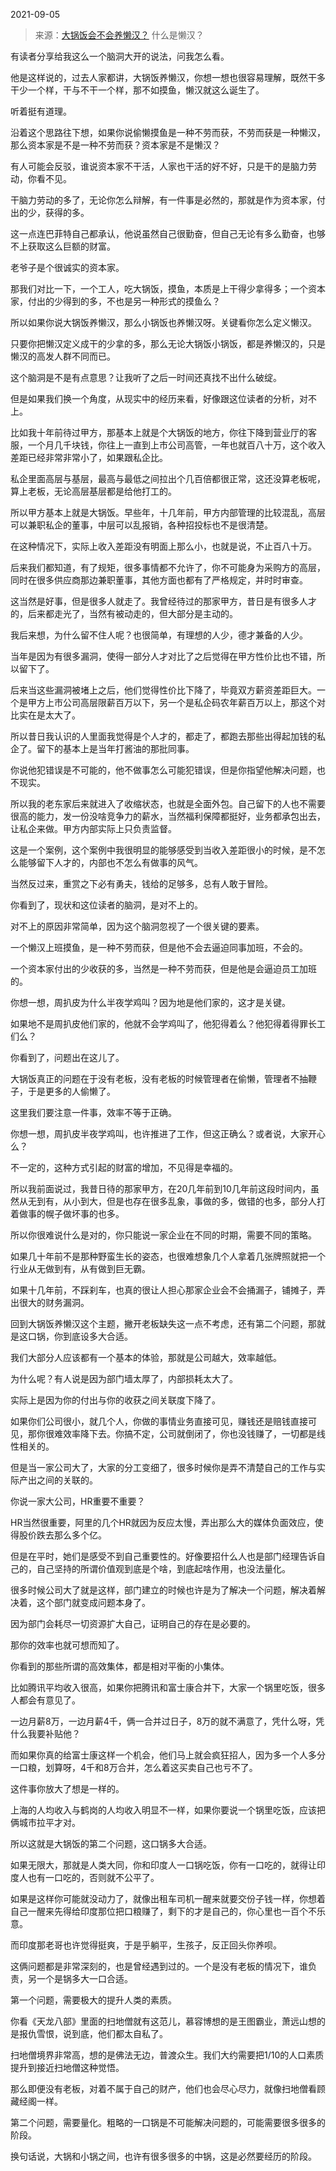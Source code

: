 2021-09-05

> 来源：[大锅饭会不会养懒汉？](http://mp.weixin.qq.com/s?__biz=MzU0MjYwNDU2Mw==&mid=2247500852&idx=1&sn=24736650feaf72cefee94e38224ae84f&chksm=fb1aa848cc6d215ee8adeeeb8e38dd87ac953b9c6331be28deeaaa46c6296e6f9cde80ebb490&scene=27#wechat_redirect)
> 什么是懒汉？

有读者分享给我这么一个脑洞大开的说法，问我怎么看。  

  

他是这样说的，过去人家都讲，大锅饭养懒汉，你想一想也很容易理解，既然干多干少一个样，干与不干一个样，那不如摸鱼，懒汉就这么诞生了。

  

听着挺有道理。

  

沿着这个思路往下想，如果你说偷懒摸鱼是一种不劳而获，不劳而获是一种懒汉，那么资本家是不是一种不劳而获？资本家是不是懒汉？  

  

有人可能会反驳，谁说资本家不干活，人家也干活的好不好，只是干的是脑力劳动，你看不见。  

  

干脑力劳动的多了，无论你怎么辩解，有一件事是必然的，那就是作为资本家，付出的少，获得的多。  

  

这一点连巴菲特自己都承认，他说虽然自己很勤奋，但自己无论有多么勤奋，也够不上获取这么巨额的财富。

  

老爷子是个很诚实的资本家。  

  

那我们对比一下，一个工人，吃大锅饭，摸鱼，本质是上干得少拿得多；一个资本家，付出的少得到的多，不也是另一种形式的摸鱼么？  

  

所以如果你说大锅饭养懒汉，那么小锅饭也养懒汉呀。关键看你怎么定义懒汉。  

  

只要你把懒汉定义成干的少拿的多，那么无论大锅饭小锅饭，都是养懒汉的，只是懒汉的高发人群不同而已。  

  

这个脑洞是不是有点意思？让我听了之后一时间还真找不出什么破绽。  

  

但是如果我们换一个角度，从现实中的经历来看，好像跟这位读者的分析，对不上。  

  

比如我十年前待过甲方，那基本上就是个大锅饭的地方，你往下降到营业厅的客服，一个月几千块钱，你往上一直到上市公司高管，一年也就百八十万，这个收入差距已经非常非常小了，如果跟私企比。  

  

私企里面高层与基层，最高与最低之间拉出个几百倍都很正常，这还没算老板呢，算上老板，无论高层基层都是给他打工的。

  

所以甲方基本上就是大锅饭。早些年，十几年前，甲方内部管理的比较混乱，高层可以兼职私企的董事，中层可以乱报销，各种招投标也不是很清楚。

  

在这种情况下，实际上收入差距没有明面上那么小，也就是说，不止百八十万。

  

后来我们都知道，有了规矩，很多事情都不允许了，你不可能身为采购方的高层，同时在很多供应商那边兼职董事，其他方面也都有了严格规定，并时时审查。

  

这当然是好事，但是很多人就走了。我曾经待过的那家甲方，昔日是有很多人才的，后来都走光了，当然有被动走的，但大部分是主动的。

  

我后来想，为什么留不住人呢？也很简单，有理想的人少，德才兼备的人少。

  

当年是因为有很多漏洞，使得一部分人才对比了之后觉得在甲方性价比也不错，所以留下了。

  

后来当这些漏洞被堵上之后，他们觉得性价比下降了，毕竟双方薪资差距巨大。一个是甲方上市公司高层限薪百万以下，另一个是私企码农年薪百万以上，那这个对比实在是太大了。

  

所以昔日我认识的人里面我觉得是个人才的，都走了，都跑去那些出得起加钱的私企了。留下的基本上是当年打酱油的那批同事。

  

你说他犯错误是不可能的，他不做事怎么可能犯错误，但是你指望他解决问题，也不现实。

  

所以我的老东家后来就进入了收缩状态，也就是全面外包。自己留下的人也不需要很高的能力，发一份没啥竞争力的薪水，当然福利保障都挺好，业务都承包出去，让私企来做。甲方内部实际上只负责监督。

  

这是一个案例，这个案例中我很明显的能够感受到当收入差距很小的时候，是不怎么能够留下人才的，内部也不怎么有做事的风气。  

  

当然反过来，重赏之下必有勇夫，钱给的足够多，总有人敢于冒险。  

  

你看到了，现状和这位读者的脑洞，是对不上的。

  

对不上的原因非常简单，因为这个脑洞忽视了一个很关键的要素。

  

一个懒汉上班摸鱼，是一种不劳而获，但是他不会去逼迫同事加班，不会的。

  

一个资本家付出的少收获的多，当然是一种不劳而获，但是他是会逼迫员工加班的。

  

你想一想，周扒皮为什么半夜学鸡叫？因为地是他们家的，这才是关键。

  

如果地不是周扒皮他们家的，他就不会学鸡叫了，他犯得着么？他犯得着得罪长工们么？

  

你看到了，问题出在这儿了。

  

大锅饭真正的问题在于没有老板，没有老板的时候管理者在偷懒，管理者不抽鞭子，于是更多的人偷懒了。

  

这里我们要注意一件事，效率不等于正确。  

  

你想一想，周扒皮半夜学鸡叫，也许推进了工作，但这正确么？或者说，大家开心么？

  

不一定的，这种方式引起的财富的增加，不见得是幸福的。  

  

所以我前面说过，我昔日待的那家甲方，在20几年前到10几年前这段时间内，虽然从无到有，从小到大，但是也存在很多乱象，事做的多，做错的也多，部分人打着做事的幌子做坏事的也多。

  

所以你很难说什么是对的，你只能说一家企业在不同的时期，需要不同的策略。

  

如果几十年前不是那种野蛮生长的姿态，也很难想象几个人拿着几张牌照就把一个行业从无做到有，从有做到巨无霸。  

  

如果十几年前，不踩刹车，也真的很让人担心那家企业会不会捅漏子，铺摊子，弄出很大的财务漏洞。  

  

回到大锅饭养懒汉这个主题，撇开老板缺失这一点不考虑，还有第二个问题，那就是这口锅，你到底设多大合适。  

  

我们大部分人应该都有一个基本的体验，那就是公司越大，效率越低。  

  

为什么呢？有人说是因为部门墙太厚了，内部损耗太大了。

  

实际上是因为你的付出与你的收获之间关联度下降了。  

  

如果你们公司很小，就几个人，你做的事情业务直接可见，赚钱还是赔钱直接可见，那你很难效率降下去。你搞不定，公司就倒闭了，你也没钱赚了，一切都是线性相关的。  

  

但是当一家公司大了，大家的分工变细了，很多时候你是弄不清楚自己的工作与实际产出之间的关联的。  

  

你说一家大公司，HR重要不重要？  

  

HR当然很重要，阿里的几个HR就因为反应太慢，弄出那么大的媒体负面效应，使得股价跌去那么多个亿。

  

但是在平时，她们是感受不到自己重要性的。好像要招什么人也是部门经理告诉自己的，自己坚持的所谓价值观到底是个啥，到底起啥作用，也没法量化。  

  

很多时候公司大了就是这样，部门建立的时候也许是为了解决一个问题，解决着解决着，这个部门就变成问题本身了。  

  

因为部门会耗尽一切资源扩大自己，证明自己的存在是必要的。

  

那你的效率也就可想而知了。  

  

你看到的那些所谓的高效集体，都是相对平衡的小集体。

  

比如腾讯平均收入很高，如果你把腾讯和富士康合并下，大家一个锅里吃饭，很多人都会有意见了。

  

一边月薪8万，一边月薪4千，俩一合并过日子，8万的就不满意了，凭什么呀，凭什么我要补贴他？  

  

而如果你真的给富士康这样一个机会，他们马上就会疯狂招人，因为多一个人多分一口粮，划算呀，4千和8万合并，怎么着这买卖自己也亏不了。  

  

这件事你放大了想是一样的。  

  

上海的人均收入与鹤岗的人均收入明显不一样，如果你要说一个锅里吃饭，应该把俩城市拉平才对。  

  

所以这就是大锅饭的第二个问题，这口锅多大合适。  

  

如果无限大，那就是人类大同，你和印度人一口锅吃饭，你有一口吃的，就得让印度人也有一口吃的，否则就不公平了。  

  

如果是这样你可能就没动力了，就像出租车司机一醒来就要交份子钱一样，你想着自己一醒来先得给印度那位把口粮赚了，剩下的才是自己的，你心里也一百个不乐意。  

  

而印度那老哥也许觉得挺爽，于是乎躺平，生孩子，反正回头你养呗。  

  

这俩问题都是非常深刻的，也是曾经遇到过的。一个是没有老板的情况下，谁负责，另一个是锅多大一口合适。

  

第一个问题，需要极大的提升人类的素质。  

  

你看《天龙八部》里面的扫地僧就有这范儿，慕容博想的是王图霸业，萧远山想的是报仇雪恨，说到底，他们都太自私了。

  

扫地僧境界非常高，想的是佛法无边，普渡众生。我们大约需要把1/10的人口素质提升到接近扫地僧这种觉悟。  

  

那么即便没有老板，对着不属于自己的财产，他们也会尽心尽力，就像扫地僧看顾藏经阁一样。  

  

第二个问题，需要量化。粗略的一口锅是不可能解决问题的，可能需要很多很多的阶段。

  

换句话说，大锅和小锅之间，也许有很多很多的中锅，这是必然要经历的阶段。

